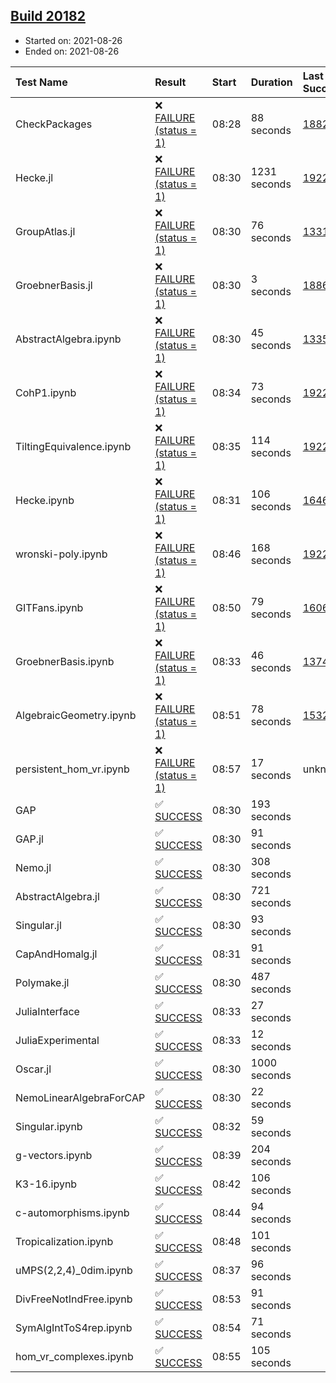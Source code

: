 ## [Build 20182](https://oscarci.mathematik.uni-kl.de/job/oscar/20182/)

* Started on: 2021-08-26
* Ended on: 2021-08-26

| Test Name    | Result | Start | Duration | Last Success | First Failure |
|:-------------|:-------|:------|:---------|:-------------|:--------------|
| CheckPackages | ❌ [FAILURE (status = 1)](https://oscarci.mathematik.uni-kl.de/job/oscar/20182/artifact/logs/build-20182/CheckPackages.log) | 08:28 | 88 seconds | [18822](https://oscarci.mathematik.uni-kl.de/job/oscar/18822/) | [18823](https://oscarci.mathematik.uni-kl.de/job/oscar/18823/) |
| Hecke.jl | ❌ [FAILURE (status = 1)](https://oscarci.mathematik.uni-kl.de/job/oscar/20182/artifact/logs/build-20182/Hecke.jl.log) | 08:30 | 1231 seconds | [19222](https://oscarci.mathematik.uni-kl.de/job/oscar/19222/) | [20152](https://oscarci.mathematik.uni-kl.de/job/oscar/20152/) |
| GroupAtlas.jl | ❌ [FAILURE (status = 1)](https://oscarci.mathematik.uni-kl.de/job/oscar/20182/artifact/logs/build-20182/GroupAtlas.jl.log) | 08:30 | 76 seconds | [13311](https://oscarci.mathematik.uni-kl.de/job/oscar/13311/) | [13312](https://oscarci.mathematik.uni-kl.de/job/oscar/13312/) |
| GroebnerBasis.jl | ❌ [FAILURE (status = 1)](https://oscarci.mathematik.uni-kl.de/job/oscar/20182/artifact/logs/build-20182/GroebnerBasis.jl.log) | 08:30 | 3 seconds | [18864](https://oscarci.mathematik.uni-kl.de/job/oscar/18864/) | [18865](https://oscarci.mathematik.uni-kl.de/job/oscar/18865/) |
| AbstractAlgebra.ipynb | ❌ [FAILURE (status = 1)](https://oscarci.mathematik.uni-kl.de/job/oscar/20182/artifact/logs/build-20182/AbstractAlgebra.ipynb.log) | 08:30 | 45 seconds | [13355](https://oscarci.mathematik.uni-kl.de/job/oscar/13355/) | [13356](https://oscarci.mathematik.uni-kl.de/job/oscar/13356/) |
| CohP1.ipynb | ❌ [FAILURE (status = 1)](https://oscarci.mathematik.uni-kl.de/job/oscar/20182/artifact/logs/build-20182/CohP1.ipynb.log) | 08:34 | 73 seconds | [19222](https://oscarci.mathematik.uni-kl.de/job/oscar/19222/) | [20152](https://oscarci.mathematik.uni-kl.de/job/oscar/20152/) |
| TiltingEquivalence.ipynb | ❌ [FAILURE (status = 1)](https://oscarci.mathematik.uni-kl.de/job/oscar/20182/artifact/logs/build-20182/TiltingEquivalence.ipynb.log) | 08:35 | 114 seconds | [19222](https://oscarci.mathematik.uni-kl.de/job/oscar/19222/) | [20152](https://oscarci.mathematik.uni-kl.de/job/oscar/20152/) |
| Hecke.ipynb | ❌ [FAILURE (status = 1)](https://oscarci.mathematik.uni-kl.de/job/oscar/20182/artifact/logs/build-20182/Hecke.ipynb.log) | 08:31 | 106 seconds | [16463](https://oscarci.mathematik.uni-kl.de/job/oscar/16463/) | [16464](https://oscarci.mathematik.uni-kl.de/job/oscar/16464/) |
| wronski-poly.ipynb | ❌ [FAILURE (status = 1)](https://oscarci.mathematik.uni-kl.de/job/oscar/20182/artifact/logs/build-20182/wronski-poly.ipynb.log) | 08:46 | 168 seconds | [19222](https://oscarci.mathematik.uni-kl.de/job/oscar/19222/) | [20152](https://oscarci.mathematik.uni-kl.de/job/oscar/20152/) |
| GITFans.ipynb | ❌ [FAILURE (status = 1)](https://oscarci.mathematik.uni-kl.de/job/oscar/20182/artifact/logs/build-20182/GITFans.ipynb.log) | 08:50 | 79 seconds | [16068](https://oscarci.mathematik.uni-kl.de/job/oscar/16068/) | [16069](https://oscarci.mathematik.uni-kl.de/job/oscar/16069/) |
| GroebnerBasis.ipynb | ❌ [FAILURE (status = 1)](https://oscarci.mathematik.uni-kl.de/job/oscar/20182/artifact/logs/build-20182/GroebnerBasis.ipynb.log) | 08:33 | 46 seconds | [13748](https://oscarci.mathematik.uni-kl.de/job/oscar/13748/) | [13749](https://oscarci.mathematik.uni-kl.de/job/oscar/13749/) |
| AlgebraicGeometry.ipynb | ❌ [FAILURE (status = 1)](https://oscarci.mathematik.uni-kl.de/job/oscar/20182/artifact/logs/build-20182/AlgebraicGeometry.ipynb.log) | 08:51 | 78 seconds | [15322](https://oscarci.mathematik.uni-kl.de/job/oscar/15322/) | [15323](https://oscarci.mathematik.uni-kl.de/job/oscar/15323/) |
| persistent_hom_vr.ipynb | ❌ [FAILURE (status = 1)](https://oscarci.mathematik.uni-kl.de/job/oscar/20182/artifact/logs/build-20182/persistent_hom_vr.ipynb.log) | 08:57 | 17 seconds | unknown | unknown |
| GAP | ✅ [SUCCESS](https://oscarci.mathematik.uni-kl.de/job/oscar/20182/artifact/logs/build-20182/GAP.log) | 08:30 | 193 seconds |  |  |
| GAP.jl | ✅ [SUCCESS](https://oscarci.mathematik.uni-kl.de/job/oscar/20182/artifact/logs/build-20182/GAP.jl.log) | 08:30 | 91 seconds |  |  |
| Nemo.jl | ✅ [SUCCESS](https://oscarci.mathematik.uni-kl.de/job/oscar/20182/artifact/logs/build-20182/Nemo.jl.log) | 08:30 | 308 seconds |  |  |
| AbstractAlgebra.jl | ✅ [SUCCESS](https://oscarci.mathematik.uni-kl.de/job/oscar/20182/artifact/logs/build-20182/AbstractAlgebra.jl.log) | 08:30 | 721 seconds |  |  |
| Singular.jl | ✅ [SUCCESS](https://oscarci.mathematik.uni-kl.de/job/oscar/20182/artifact/logs/build-20182/Singular.jl.log) | 08:30 | 93 seconds |  |  |
| CapAndHomalg.jl | ✅ [SUCCESS](https://oscarci.mathematik.uni-kl.de/job/oscar/20182/artifact/logs/build-20182/CapAndHomalg.jl.log) | 08:31 | 91 seconds |  |  |
| Polymake.jl | ✅ [SUCCESS](https://oscarci.mathematik.uni-kl.de/job/oscar/20182/artifact/logs/build-20182/Polymake.jl.log) | 08:30 | 487 seconds |  |  |
| JuliaInterface | ✅ [SUCCESS](https://oscarci.mathematik.uni-kl.de/job/oscar/20182/artifact/logs/build-20182/JuliaInterface.log) | 08:33 | 27 seconds |  |  |
| JuliaExperimental | ✅ [SUCCESS](https://oscarci.mathematik.uni-kl.de/job/oscar/20182/artifact/logs/build-20182/JuliaExperimental.log) | 08:33 | 12 seconds |  |  |
| Oscar.jl | ✅ [SUCCESS](https://oscarci.mathematik.uni-kl.de/job/oscar/20182/artifact/logs/build-20182/Oscar.jl.log) | 08:30 | 1000 seconds |  |  |
| NemoLinearAlgebraForCAP | ✅ [SUCCESS](https://oscarci.mathematik.uni-kl.de/job/oscar/20182/artifact/logs/build-20182/NemoLinearAlgebraForCAP.log) | 08:30 | 22 seconds |  |  |
| Singular.ipynb | ✅ [SUCCESS](https://oscarci.mathematik.uni-kl.de/job/oscar/20182/artifact/logs/build-20182/Singular.ipynb.log) | 08:32 | 59 seconds |  |  |
| g-vectors.ipynb | ✅ [SUCCESS](https://oscarci.mathematik.uni-kl.de/job/oscar/20182/artifact/logs/build-20182/g-vectors.ipynb.log) | 08:39 | 204 seconds |  |  |
| K3-16.ipynb | ✅ [SUCCESS](https://oscarci.mathematik.uni-kl.de/job/oscar/20182/artifact/logs/build-20182/K3-16.ipynb.log) | 08:42 | 106 seconds |  |  |
| c-automorphisms.ipynb | ✅ [SUCCESS](https://oscarci.mathematik.uni-kl.de/job/oscar/20182/artifact/logs/build-20182/c-automorphisms.ipynb.log) | 08:44 | 94 seconds |  |  |
| Tropicalization.ipynb | ✅ [SUCCESS](https://oscarci.mathematik.uni-kl.de/job/oscar/20182/artifact/logs/build-20182/Tropicalization.ipynb.log) | 08:48 | 101 seconds |  |  |
| uMPS(2,2,4)_0dim.ipynb | ✅ [SUCCESS](https://oscarci.mathematik.uni-kl.de/job/oscar/20182/artifact/logs/build-20182/uMPS-2-2-4-_0dim.ipynb.log) | 08:37 | 96 seconds |  |  |
| DivFreeNotIndFree.ipynb | ✅ [SUCCESS](https://oscarci.mathematik.uni-kl.de/job/oscar/20182/artifact/logs/build-20182/DivFreeNotIndFree.ipynb.log) | 08:53 | 91 seconds |  |  |
| SymAlgIntToS4rep.ipynb | ✅ [SUCCESS](https://oscarci.mathematik.uni-kl.de/job/oscar/20182/artifact/logs/build-20182/SymAlgIntToS4rep.ipynb.log) | 08:54 | 71 seconds |  |  |
| hom_vr_complexes.ipynb | ✅ [SUCCESS](https://oscarci.mathematik.uni-kl.de/job/oscar/20182/artifact/logs/build-20182/hom_vr_complexes.ipynb.log) | 08:55 | 105 seconds |  |  |
